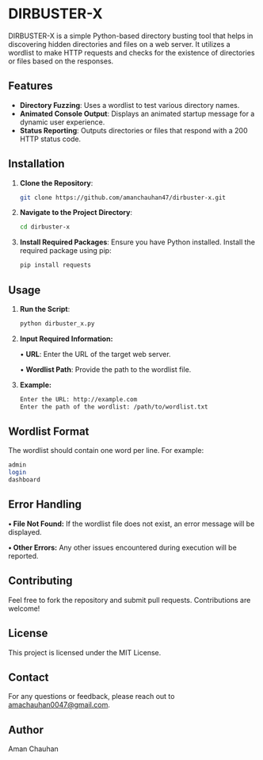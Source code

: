 # DIRBUSTER-X

DIRBUSTER-X is a simple Python-based directory busting tool that helps in discovering hidden directories and files on a web server. It utilizes a wordlist to make HTTP requests and checks for the existence of directories or files based on the responses.

## Features

- **Directory Fuzzing**: Uses a wordlist to test various directory names.
- **Animated Console Output**: Displays an animated startup message for a dynamic user experience.
- **Status Reporting**: Outputs directories or files that respond with a 200 HTTP status code.

## Installation

1. **Clone the Repository**:
   ```bash
   git clone https://github.com/amanchauhan47/dirbuster-x.git
   ```
2. **Navigate to the Project Directory**:
   ```bash
   cd dirbuster-x
   ```
3. **Install Required Packages**:
   Ensure you have Python installed. Install the required package using pip:
   ```bash
   pip install requests
   ```
## Usage
1. **Run the Script**:
   ```bash
   python dirbuster_x.py
   ```
   
2. **Input Required Information:**

   • **URL**: Enter the URL of the target web server.

   • **Wordlist Path**: Provide the path to the wordlist file.

3. **Example:**

   ```bash
   Enter the URL: http://example.com
   Enter the path of the wordlist: /path/to/wordlist.txt
   ```
## Wordlist Format
The wordlist should contain one word per line. For example:

   ```bash
   admin
   login
   dashboard
   ```
## Error Handling

**• File Not Found:** If the wordlist file does not exist, an error message will be displayed.

**• Other Errors:** Any other issues encountered during execution will be reported.

## Contributing
Feel free to fork the repository and submit pull requests. Contributions are welcome!

## License
This project is licensed under the MIT License.

## Contact
For any questions or feedback, please reach out to amachauhan0047@gmail.com.

## Author
Aman Chauhan

